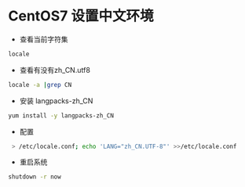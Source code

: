 # CentOS7 设置中文环境

- 查看当前字符集

```sh
locale
```

- 查看有没有zh_CN.utf8

```sh
locale -a |grep CN
```

- 安装 langpacks-zh_CN

```sh
yum install -y langpacks-zh_CN
```

- 配置

```sh
 > /etc/locale.conf; echo 'LANG="zh_CN.UTF-8"' >>/etc/locale.conf  
```

- 重启系统

```sh
shutdown -r now
```

‍
